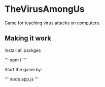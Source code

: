 # TheVirusAmongUs
Game for teaching virus attacks on computers.

## Making it work

Install all packges

'''
npm i
'''

Start the game by:

'''
node app.js
'''